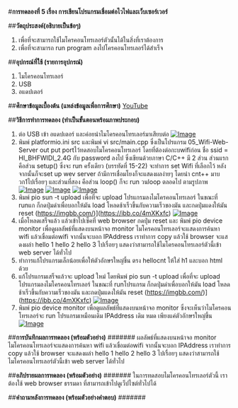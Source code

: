 #**การทดลองที่ 5 เรื่อง การเขียนโปรแกรมเชื่อมต่อไวไฟและเว็บเซอร์เวอร์**

##**วัตถุประสงค์(อธิบายเป็นข้อๆ)**
1. เพื่อที่จะสามารถใช้ไมโครคอนโทรเลอร์ตัวนั้นได้ในสิ่งที่เราต้องการ
2. เพื่อที่จะสามารถ run program ลงไปโครคอนโทรเลอร์ได้สำเร็จ

##**อุปกรณ์ที่ใช้ (รายการอุปกรณ์)**
1. ไมโครคอนโทรเลอร์
2. USB
3. อแดปเตอร์

##**ศึกษาข้อมูลเบื้องต้น (แหล่งข้อมูลเพื่อการศึกษา)**
[YouTube](https://www.youtube.com/watch?v=VX-QNQcO-b4)

##**วิธีการทำการทดลอง (ทำเป็นขั้นตอนพร้อมภาพประกอบ)**
1. ต่อ USB เข้า อแดปเตอร์ และค่อยนำไมโครคอนโทรเลอร์มาเสียบต่อ [![Image](https://imgbb.com/)](https://ibb.co/qWCHFqG) 
2. พิมพ์ platformio.ini src และพิมพ์ vi src/main.cpp ซึ่งเป็นโปรแกรม 05_Wifi-Web-Server out put portไว้ทดสอบไมโครคอนโทรเลอร์ โดยที่ต้องต่อกะบwifiก่อน ชื่อ ssid = HI_BHFWIDI_2.4G กับ password ลงไป ซึ่งเขียนด้วยภาษา C/C++ มี 2 ส่วน ส่วนแรก คือส่วน setup() ซึ่งจะ run ครั้งเดียว (บรรทัดที่ 15-22) จะทำการ set Wifi ที่เลือกไว้ หลังจากนั้นก็จะset up wev server ถ้ามีการเชื่อมโยงก็จะแสดงผลง่ายๆ โดยนำ cnt++ มาบวก1ไปเรื่อยๆ และส่วนที่สอง คือส่วน loop() ก็จะ run วนloop ตลอดไป ตามรูปภาพ [![Image](https://imgbb.com/)](https://ibb.co/S0GKMrn) [![Image](https://imgbb.com/)](https://ibb.co/1RfxWrt) [![Image](https://imgbb.com/)](https://ibb.co/BfnRvQt)
3. พิมพ์ pio sun -t upload เพื่อที่จะ upload โปรแกรมลงไมโครคอนโทรเลอร์ ในขณะที่ runแก ก็กดปุ่มดำเพื่อบอกให้มัน load โหลดช้าเร็วขึ้นกับความเร็วของมัน และกดปุ่มแดงให้มัน reset (https://imgbb.com/)](https://ibb.co/4mXKxfc) [![Image](https://imgbb.com/)](https://ibb.co/CMZhdZB)
4. เมื่อโหลดเสร็จแล้ว แล้วเข้าไปเซ็คที่ web browser กดปุ่ม reset และ  พิมพ์ pio device monitor เพื่อดูผลลัพธ์ที่แสดงบนหน้าจอ monitor ไมโครคอนโทรเลอร์จะแสดงการค้นหา wifi แล้วเขื่อมต่อwifi จากนั้นจะบอก IPAddress เราทำการ copy แล้วใช้ browser จะแสดงผล่า hello 1 hello 2 hello 3 ไปเรื่อยๆ แสดงว่าสามารถใช้ไมโครคอนโทรเลอร์ตัวนี้เข้า web server ได้ทั่วไป 
5. ทำการแก้โปรแกรมเล็กน้อยเพื่อให้ตัวอักษรใหญ่ขึ้น ตรง hellocnt ให้ใส่ h1 และบอก html ด้วย
6. แก้โปรแกรมเสร็จแล้วจะ upload ใหม่ โดยพิมพ์ pio sun -t upload เพื่อที่จะ upload โปรแกรมลงไมโครคอนโทรเลอร์ ในขณะที่ runโปรแกรม ก็กดปุ่มดำเพื่อบอกให้มัน load โหลดช้าเร็วขึ้นกับความเร็วของมัน และกดปุ่มแดงให้มัน reset (https://imgbb.com/)](https://ibb.co/4mXKxfc) [![Image](https://imgbb.com/)](https://ibb.co/CMZhdZB)
7. พิมพ์ pio device monitor เพื่อดูผลลัพธ์ที่แสดงบนหน้าจอ monitor ซึ่งจะเห็นว่าไมโครคอนโทรเลอร์จะ run โปรแกรมเหมือนเดิม IPAddress เดิม หมด เพียงแค่ตัวอักษรใหญ่ขึ้น [![Image](https://imgbb.com/)](https://ibb.co/6XxZFPn)

##**การบันทึกผลการทดลอง (พร้อมตัวอย่าง)**
####### ผลลัพธ์ที่แสดงบนหน้าจอ monitor ไมโครคอนโทรเลอร์จะแสดงการค้นหา wifi แล้วเขื่อมต่อwifi จากนั้นจะบอก IPAddress เราทำการ copy แล้วใช้ browser จะแสดงผล่า hello 1 hello 2 hello 3 ไปเรื่อยๆ แสดงว่าสามารถใช้ไมโครคอนโทรเลอร์ตัวนี้เข้า web server ได้ทั่วไป 

##**อภิปรายผลการทดลอง (พร้อมตัวอย่าง)**
####### ในการทดสอบไมโครคอนโทรเลอร์ตัวนี้ เราต้องใช้ web browser ธรรมดา ที่สามารถเข้าไปดูเว็ปไซต์ทั่วไปได้  

##**คำถามหลังการทดลอง (พร้อมตัวอย่างคำตอบ)**
#######
